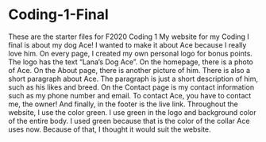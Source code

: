 # Coding-1-Final
 These are the starter files for F2020 Coding 1
My website for my Coding I final is about my dog Ace! I wanted to make it about Ace because I really love him. On every page, I created my own personal logo for bonus points. The logo has the text “Lana’s Dog Ace”. On the homepage, there is a photo of Ace. On the About page, there is another picture of him. There is also a short paragraph about Ace. The paragraph is just a short description of him, such as his likes and breed. On the Contact page is my contact information such as my phone number and email. To contact Ace, you have to contact me, the owner! And finally, in the footer is the live link. Throughout the website, I use the color green. I use green in the logo and background color of the entire body. I used green because that is the color of the collar Ace uses now. Because of that, I thought it would suit the website.